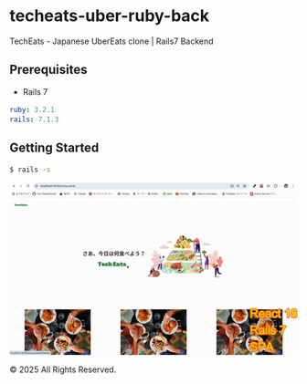 # techeats-uber-ruby-back

TechEats - Japanese UberEats clone | Rails7 Backend

## Prerequisites

- Rails 7

```yaml
ruby: 3.2.1
rails: 7.1.3
```

## Getting Started

```bash
$ rails -s
```

![TechEats](screenshot.gif)

&copy; 2025 All Rights Reserved.
